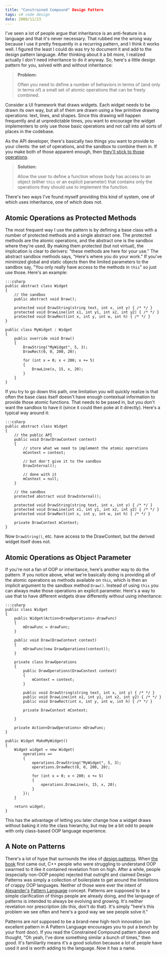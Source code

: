 ```yaml
---
title: "Constrained Compound" Design Pattern
tags: c# code design
date: 2008/11/23
---
```

I've seen a lot of people argue that inheritance is an anti-feature in a
language and that it's never necessary. That rubbed me the wrong way because I
use it pretty frequently in a recurring pattern, and I think it works well. I
figured the least I could do was try to document it and add to the design
pattern language. After thinking about it a bit more, I realized actually I
*don't* need inheritance to do it anyway. So, here's a little design pattern
for you, solved with and without inheritance:

> **Problem:**
>
> Often you need to define a number of behaviors in terms of (and only in terms
> of) a small set of atomic operations that can be freely combined.

Consider a UI framework that draws widgets. Each widget needs to be drawn its
own way, but all of them are drawn using a few primitive drawing operations:
text, lines, and shapes. Since this drawing will happen frequently and at
unpredictable times, you want to encourage the widget implementers to only use
those basic operations and not call into all sorts of places in the codebase.

As the API developer, there's basically two things you want to provide to your
clients: the set of operations, and the sandbox to combine them in. If you
make both of those apparent enough, then [they'll stick to those
operations](http://blogs.msdn.com/brada/archive/2003/10/02/50420.aspx).

> **Solution:**
>
> Allow the user to define a function whose body has access to an object (either
> `this` or an explicit parameter) that contains only the operations they should
> use to implement the function.

There's two ways I've found myself providing this kind of system, one of which
uses inheritance, one of which does not.

## Atomic Operations as Protected Methods

The most frequent way I use the pattern is by defining a base class with a
number of protected methods and a single abstract one. The protected methods
are the atomic operations, and the abstract one is the sandbox where they're
used. By making them protected (but not virtual), the implication is clear to
derivers: "these methods are here for your use." The abstract sandbox methods
says, "Here's where you do your work." If you've minimized global and static
objects then the limited parameters to the sandbox say, "You only really have
access to the methods in `this`" so just use those. Here's an example:

    :::csharp
    public abstract class Widget
    {
        // the sandbox
        public abstract void Draw();

        protected void DrawString(string text, int x, int y) { /* */ }
        protected void DrawLine(int x1, int y1, int x2, int y2) { /* */ }
        protected void DrawRect(int x, int y, int w, int h) { /* */ }
    }

    public class MyWidget : Widget
    {
        public override void Draw()
        {
            DrawString("MyWidget", 5, 3);
            DrawRect(0, 0, 200, 20);

            for (int x = 0; x < 200; x += 5)
            {
                DrawLine(x, 15, x, 20);
            }
        }
    }

If you try to go down this path, one limitation you will quickly realize is
that often the base class itself doesn't have enough contextual information to
provide those atomic functions. That needs to be pased in, but you don't want
the sandbox to have it (since it could then poke at it directly). Here's a
typical way around it:

    :::csharp
    public abstract class Widget
    {
        // the public API
        public void Draw(DrawContext context)
        {
            // store what we need to implement the atomic operations
            mContext = context;

            // but don't give it to the sandbox
            DrawInternal();

            // done with it
            mContext = null;
        }

        // the sandbox
        protected abstract void DrawInternal();

        protected void DrawString(string text, int x, int y) { /* */ }
        protected void DrawLine(int x1, int y1, int x2, int y2) { /* */ }
        protected void DrawRect(int x, int y, int w, int h) { /* */ }

        private DrawContext mContext;
    }

Now `DrawString()`, etc. have access to the DrawContext, but the derived
widget itself does not.

## Atomic Operations as Object Parameter

If you're not a fan of OOP or inheritance, here's another way to do the
pattern. If you notice above, what we're basically doing is providing all of
the atomic operations as methods available on `this`, which is then an
implicit argument to the sandbox method `Draw()`. Instead of using `this` you
can always make those operations an explicit parameter. Here's a way to use
that to have different widgets draw differently without using inheritance:

    :::csharp
    public class Widget
    {
        public Widget(Action<DrawOperations> drawFunc)
        {
            mDrawFunc = drawFunc;
        }

        public void Draw(DrawContext context)
        {
            mDrawFunc(new DrawOperations(context));
        }

        private class DrawOperations
        {
            public DrawOperations(DrawContext context)
            {
                mContext = context;
            }

            public void DrawString(string text, int x, int y) { /* */ }
            public void DrawLine(int x1, int y1, int x2, int y2) { /* */ }
            public void DrawRect(int x, int y, int w, int h) { /* */ }

            private DrawContext mContext;

        }

        private Action<DrawOperations> mDrawFunc;
    }

    public Widget MakeMyWidget()
    {
        Widget widget = new Widget(
            operations =>
            {
                operations.DrawString("MyWidget", 5, 3);
                operations.DrawRect(0, 0, 200, 20);

                for (int x = 0; x < 200; x += 5)
                {
                    operations.DrawLine(x, 15, x, 20);
                }
            });
        }

        return widget;
    }

This has the advantage of letting you later change how a widget draws without
baking it into the class hierarchy, but may be a bit odd to people with only
class-based OOP language experience.

## A Note on Patterns

There's a lot of hype that surrounds the idea of [design patterns](http://en.wikipedia.org/wiki/Design_pattern_(computer_science)). When
[the book](http://en.wikipedia.org/wiki/Design_Patterns) first came out, C++ people who were struggling to understand
OOP swarmed to it like it contained revelation from on high. After a while,
people (especially non-OOP people) rejected that outright and claimed Design
Patterns was simply a collection of boilerplate to get around the limitations
of crappy OOP languages. Neither of those were ever the intent of
[Alexander's](http://many.corante.com/archives/2004/04/26/a_city_is_not_a_tree.php) [Pattern Language](http://en.wikipedia.org/wiki/A_Pattern_Language) concept. Patterns are supposed to be
a simple clarification of things people are already doing, and the language of
patterns is intended to always be evolving and growing. It's neither
revelation nor prescription (do this, don't do that). It's simply "here's this
problem we see often and here's a good way we see people solve it."

Patterns are *not* supposed to be a brand-new high-tech innovation (an
excellent pattern in A Pattern Language encourages you to put a bench by your
front door). If you read the Constrained Compound pattern above and thought,
"Oh yeah, I've done something similar a bunch of times," then *good*. It's
familiarity means it's a good solution because a lot of people have used it
and is worth adding to the language. Now it has a name.
